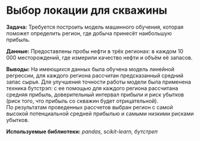 # Выбор локации для скважины
__Задача:__
Требуется построить модель машинного обучения, которая поможет определить регион, где добыча принесёт наибольшую прибыль.

__Данные:__
Предоставлены пробы нефти в трёх регионах: в каждом 10 000 месторождений, где измерили качество нефти и объём её запасов.

__Выводы:__
На имеющихся данных была обучена модель линейной регрессии, для каждого региона рассчитан предсказанный средний запас сырья.
Для улучшения точности работы модели была применена техника бутстрэп: с ее помощью для каждого региона рассчитана средняя прибыль, доверительный интервал прибыли и риск убытков (риск того, что прибыль со скважин будет отрицательной).\
По результатам проведенных рассчетов выбран регион с самой высокой потенциальной средней прибылью и самыми низкими рисками убытков.

__Используемые библиотеки:__
*pandas, scikit-learn, бутстреп*
